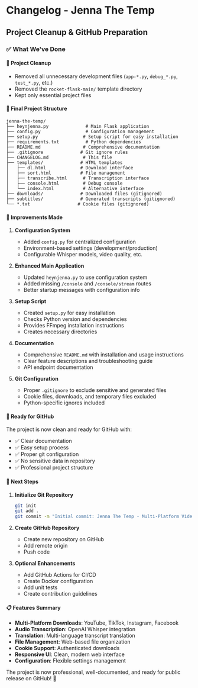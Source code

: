 # Changelog - Jenna The Temp

## Project Cleanup & GitHub Preparation

### ✅ What We've Done

#### 🧹 **Project Cleanup**
- Removed all unnecessary development files (`app-*.py`, `debug_*.py`, `test_*.py`, etc.)
- Removed the `rocket-flask-main/` template directory
- Kept only essential project files

#### 📁 **Final Project Structure**
```
jenna-the-temp/
├── heynjenna.py              # Main Flask application
├── config.py                 # Configuration management
├── setup.py                 # Setup script for easy installation
├── requirements.txt          # Python dependencies
├── README.md                # Comprehensive documentation
├── .gitignore              # Git ignore rules
├── CHANGELOG.md             # This file
├── templates/              # HTML templates
│   ├── dl.html             # Download interface
│   ├── sort.html           # File management
│   ├── transcribe.html      # Transcription interface
│   ├── console.html         # Debug console
│   └── index.html           # Alternative interface
├── downloads/              # Downloaded files (gitignored)
├── subtitles/              # Generated transcripts (gitignored)
└── *.txt                  # Cookie files (gitignored)
```

#### 🔧 **Improvements Made**

1. **Configuration System**
   - Added `config.py` for centralized configuration
   - Environment-based settings (development/production)
   - Configurable Whisper models, video quality, etc.

2. **Enhanced Main Application**
   - Updated `heynjenna.py` to use configuration system
   - Added missing `/console` and `/console/stream` routes
   - Better startup messages with configuration info

3. **Setup Script**
   - Created `setup.py` for easy installation
   - Checks Python version and dependencies
   - Provides FFmpeg installation instructions
   - Creates necessary directories

4. **Documentation**
   - Comprehensive `README.md` with installation and usage instructions
   - Clear feature descriptions and troubleshooting guide
   - API endpoint documentation

5. **Git Configuration**
   - Proper `.gitignore` to exclude sensitive and generated files
   - Cookie files, downloads, and temporary files excluded
   - Python-specific ignores included

#### 🚀 **Ready for GitHub**

The project is now clean and ready for GitHub with:
- ✅ Clear documentation
- ✅ Easy setup process
- ✅ Proper git configuration
- ✅ No sensitive data in repository
- ✅ Professional project structure

#### 🎯 **Next Steps**

1. **Initialize Git Repository**
   ```bash
   git init
   git add .
   git commit -m "Initial commit: Jenna The Temp - Multi-Platform Video Downloader"
   ```

2. **Create GitHub Repository**
   - Create new repository on GitHub
   - Add remote origin
   - Push code

3. **Optional Enhancements**
   - Add GitHub Actions for CI/CD
   - Create Docker configuration
   - Add unit tests
   - Create contribution guidelines

#### 📋 **Features Summary**

- **Multi-Platform Downloads**: YouTube, TikTok, Instagram, Facebook
- **Audio Transcription**: OpenAI Whisper integration
- **Translation**: Multi-language transcript translation
- **File Management**: Web-based file organization
- **Cookie Support**: Authenticated downloads
- **Responsive UI**: Clean, modern web interface
- **Configuration**: Flexible settings management

The project is now professional, well-documented, and ready for public release on GitHub! 🎉